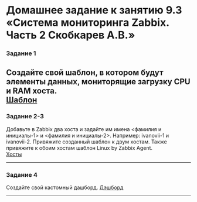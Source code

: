 # Домашнее задание к занятию 9.3 «Система мониторинга Zabbix. Часть 2 Скобкарев А.В.»



### Задание 1

Создайте свой шаблон, в котором будут элементы данных, мониторящие загрузку CPU и RAM хоста.  
[Шаблон](https://github.com/redeemer271/homework/blob/srlb-14/9-03-1.jpg)  
 ---

### Задание 2-3

Добавьте в Zabbix два хоста и задайте им имена <фамилия и инициалы-1> и <фамилия и инициалы-2>. Например: ivanovii-1 и ivanovii-2.
Привяжите созданный шаблон к двум хостам. Также привяжите к обоим хостам шаблон Linux by Zabbix Agent.  
[Хосты](https://github.com/redeemer271/homework/blob/srlb-14/9-03-2_3.jpg)  

 ---

### Задание 4

Создайте свой кастомный дашборд.
[Дэшборд](https://github.com/redeemer271/homework/blob/srlb-14/9-03-4.jpg)  

 ---

